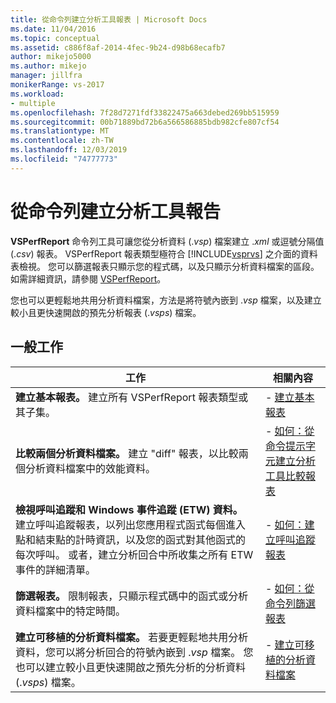 ```yaml
---
title: 從命令列建立分析工具報表 | Microsoft Docs
ms.date: 11/04/2016
ms.topic: conceptual
ms.assetid: c886f8af-2014-4fec-9b24-d98b68ecafb7
author: mikejo5000
ms.author: mikejo
manager: jillfra
monikerRange: vs-2017
ms.workload:
- multiple
ms.openlocfilehash: 7f28d7271fdf33822475a663debed269bb515959
ms.sourcegitcommit: 00b71889bd72b6a566586885bdb982cfe807cf54
ms.translationtype: MT
ms.contentlocale: zh-TW
ms.lasthandoff: 12/03/2019
ms.locfileid: "74777773"
---
```

# <a name="create-profiler-reports-from-the-command-line"></a>從命令列建立分析工具報告
**VSPerfReport** 命令列工具可讓您從分析資料 (.*vsp*) 檔案建立 .*xml* 或逗號分隔值 (.*csv*) 報表。 VSPerfReport 報表類型極符合 [!INCLUDE[vsprvs](../code-quality/includes/vsprvs_md.md)] 之介面的資料表檢視。 您可以篩選報表只顯示您的程式碼，以及只顯示分析資料檔案的區段。 如需詳細資訊，請參閱 [VSPerfReport](../profiling/vsperfreport.md)。

 您也可以更輕鬆地共用分析資料檔案，方法是將符號內嵌到 .*vsp* 檔案，以及建立較小且更快速開啟的預先分析報表 (.*vsps*) 檔案。

## <a name="common-tasks"></a>一般工作

|工作|相關內容|
|----------|---------------------|
|**建立基本報表。** 建立所有 VSPerfReport 報表類型或其子集。|-   [建立基本報表](../profiling/creating-basic-profiling-reports-from-the-command-line.md)|
|**比較兩個分析資料檔案。** 建立 "diff" 報表，以比較兩個分析資料檔案中的效能資料。|-   [如何：從命令提示字元建立分析工具比較報表](../profiling/how-to-create-a-profiler-comparison-report-from-a-command-prompt.md)|
|**檢視呼叫追蹤和 Windows 事件追蹤 (ETW) 資料。** 建立呼叫追蹤報表，以列出您應用程式函式每個進入點和結束點的計時資訊，以及您的函式對其他函式的每次呼叫。 或者，建立分析回合中所收集之所有 ETW 事件的詳細清單。|-   [如何：建立呼叫追蹤報表](../profiling/how-to-create-a-profiling-tools-call-trace-report.md)|
|**篩選報表。** 限制報表，只顯示程式碼中的函式或分析資料檔案中的特定時間。|-   [如何：從命令列篩選報表](../profiling/how-to-filter-reports-from-the-command-line.md)|
|**建立可移植的分析資料檔案。** 若要更輕鬆地共用分析資料，您可以將分析回合的符號內嵌到 .*vsp* 檔案。 您也可以建立較小且更快速開啟之預先分析的分析資料 (.*vsps*) 檔案。|-   [建立可移植的分析資料檔案](../profiling/creating-portable-profiling-data-files-from-the-command-line.md)|
